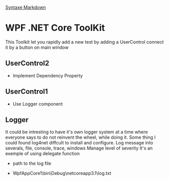﻿[Syntaxe Markdown](https://www.markdownguide.org/basic-syntax/)

# WPF .NET Core ToolKit
This Toolkit let you rapidly add a new test by adding a UserControl connect it by a button on main window

## UserControl2 
- Implement Dependency Property

## UserControl1
- Use Logger component

## Logger 
It could be intresting to have it's own logger system at a time where everyone says to do not reinvent the wheel, while doing it. Some thing I could found log4net diffcult to install and configure.
Log message into severals, file, console, trace, windows
Manage level of severity
It's an exemple of using delegate function

- path to the log file
* WpfAppCore1\bin\Debug\netcoreapp3.1\log.txt  

